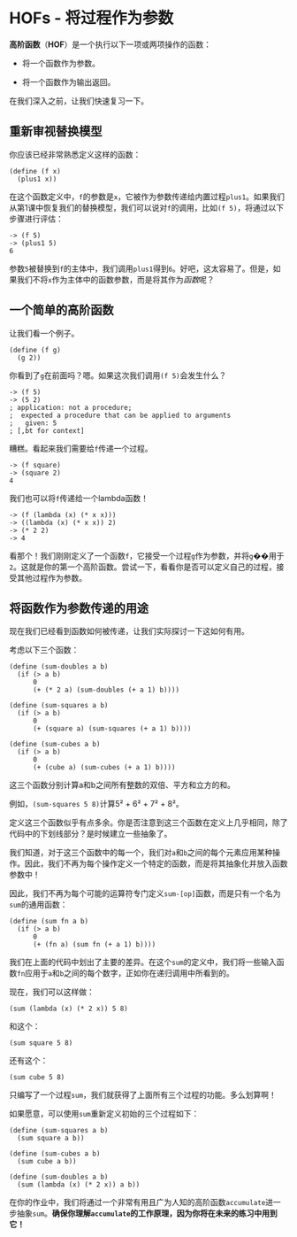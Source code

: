 # HOFs - 将过程作为参数

**高阶函数**（**HOF**）是一个执行以下一项或两项操作的函数：

+   将一个函数作为参数。

+   将一个函数作为输出返回。

在我们深入之前，让我们快速复习一下。

## 重新审视替换模型

你应该已经非常熟悉定义这样的函数：

```
(define (f x)
  (plus1 x)) 
```

在这个函数定义中，`f`的参数是`x`，它被作为参数传递给内置过程`plus1`。如果我们从第1课中恢复我们的替换模型，我们可以说对`f`的调用，比如`(f 5)`，将通过以下步骤进行评估：

```
-> (f 5)
-> (plus1 5)
6 
```

参数`5`被替换到`f`的主体中，我们调用`plus1`得到`6`。好吧，这太容易了。但是，如果我们不将`x`作为主体中的函数参数，而是将其作为*函数*呢？

## 一个简单的高阶函数

让我们看一个例子。

```
(define (f g)
  (g 2)) 
```

你看到了`g`在前面吗？嗯。如果这次我们调用`(f 5)`会发生什么？

```
-> (f 5)
-> (5 2)
; application: not a procedure;
;  expected a procedure that can be applied to arguments
;   given: 5
; [,bt for context] 
```

糟糕。看起来我们需要给`f`传递一个过程。

```
-> (f square)
-> (square 2)
4 
```

我们也可以将`f`传递给一个lambda函数！

```
-> (f (lambda (x) (* x x)))
-> ((lambda (x) (* x x)) 2)
-> (* 2 2)
-> 4 
```

看那个！我们刚刚定义了一个函数`f`，它接受一个过程`g`作为参数，并将`g`��用于`2`。这就是你的第一个高阶函数。尝试一下，看看你是否可以定义自己的过程，接受其他过程作为参数。

## 将函数作为参数传递的用途

现在我们已经看到函数如何被传递，让我们实际探讨一下这如何有用。

考虑以下三个函数：

```
(define (sum-doubles a b)
  (if (> a b)
      0
      (+ (* 2 a) (sum-doubles (+ a 1) b))))    

(define (sum-squares a b)  
  (if (> a b)
      0
      (+ (square a) (sum-squares (+ a 1) b))))

(define (sum-cubes a b)
  (if (> a b)
      0
      (+ (cube a) (sum-cubes (+ a 1) b))))
```

这三个函数分别计算a和b之间所有整数的双倍、平方和立方的和。

例如，`(sum-squares 5 8)`计算5² + 6² + 7² + 8²。

定义这三个函数似乎有点多余。你是否注意到这三个函数在定义上几乎相同，除了代码中的下划线部分？是时候建立一些抽象了。

我们知道，对于这三个函数中的每一个，我们对`a`和`b`之间的每个元素应用某种操作。因此，我们不再为每个操作定义一个特定的函数，而是将其抽象化并放入函数参数中！

因此，我们不再为每个可能的运算符专门定义`sum-[op]`函数，而是只有一个名为`sum`的通用函数：

```
(define (sum fn a b)
  (if (> a b)
      0
      (+ (fn a) (sum fn (+ a 1) b))))
```

我们在上面的代码中划出了主要的差异。在这个`sum`的定义中，我们将一些输入函数`fn`应用于`a`和`b`之间的每个数字，正如你在递归调用中所看到的。

现在，我们可以这样做：

```
(sum (lambda (x) (* 2 x)) 5 8) 
```

和这个：

```
(sum square 5 8) 
```

还有这个：

```
(sum cube 5 8) 
```

只编写了一个过程`sum`，我们就获得了上面所有三个过程的功能。多么划算啊！

如果愿意，可以使用`sum`重新定义初始的三个过程如下：

```
(define (sum-squares a b)
  (sum square a b))

(define (sum-cubes a b)
  (sum cube a b))

(define (sum-doubles a b)
  (sum (lambda (x) (* 2 x)) a b)) 
```

在你的作业中，我们将通过一个非常有用且广为人知的高阶函数`accumulate`进一步抽象`sum`。**确保你理解`accumulate`的工作原理，因为你将在未来的练习中用到它！**
